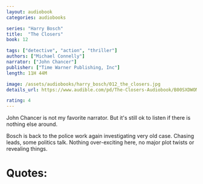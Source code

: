```yaml
---
layout: audiobook
categories: audiobooks

series: "Harry Bosch"
title:  "The Closers"
book: 12

tags: ["detective", "action", "thriller"]
authors: ["Michael Connelly"]
narrator: ["John Chancer"]
publisher: ["Time Warner Publishing, Inc"]
length: 11H 44M

image: /assets/audiobooks/harry_bosch/012_the_closers.jpg
details_url: https://www.audible.com/pd/The-Closers-Audiobook/B00SXDWOM8

rating: 4
---
```


John Chancer is not my favorite narrator. But it's still ok to listen if there is nothing else around.

Bosch is back to the police work again investigating very old case. Chasing leads, some politics talk.
Nothing over-exciting here, no major plot twists or revealing things.

# Quotes: 

> 